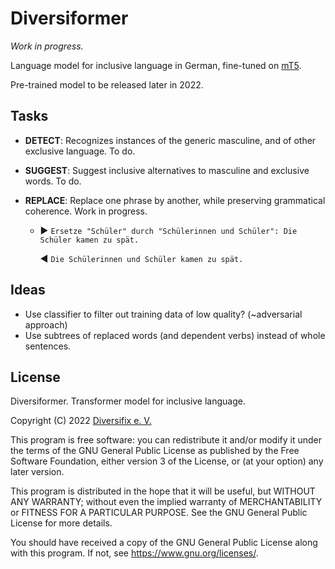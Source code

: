 # Diversiformer

_Work in progress._

Language model for inclusive language in German, fine-tuned on [mT5](https://arxiv.org/abs/2010.11934).

Pre-trained model to be released later in 2022.

## Tasks

- **DETECT**: Recognizes instances of the generic masculine, and of other exclusive language. To do.
- **SUGGEST**: Suggest inclusive alternatives to masculine and exclusive words. To do.
- **REPLACE**: Replace one phrase by another, while preserving grammatical coherence. Work in progress.

  - ▶️ `Ersetze "Schüler" durch "Schülerinnen und Schüler": Die Schüler kamen zu spät.`

    ◀️ `Die Schülerinnen und Schüler kamen zu spät.`

## Ideas

- Use classifier to filter out training data of low quality? (~adversarial approach)
- Use subtrees of replaced words (and dependent verbs) instead of whole sentences.

## License

Diversiformer. Transformer model for inclusive language.

Copyright (C) 2022 [Diversifix e. V.](mailto:vorstand@diversifix.org)

This program is free software: you can redistribute it and/or modify
it under the terms of the GNU General Public License as published by
the Free Software Foundation, either version 3 of the License, or
(at your option) any later version.

This program is distributed in the hope that it will be useful,
but WITHOUT ANY WARRANTY; without even the implied warranty of
MERCHANTABILITY or FITNESS FOR A PARTICULAR PURPOSE. See the
GNU General Public License for more details.

You should have received a copy of the GNU General Public License
along with this program. If not, see <https://www.gnu.org/licenses/>.
